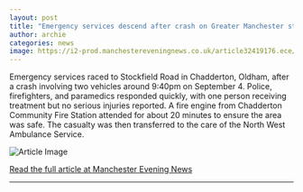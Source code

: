 ```yaml
---
layout: post
title: "Emergency services descend after crash on Greater Manchester street"
author: archie
categories: news
image: https://i2-prod.manchestereveningnews.co.uk/article32419176.ece/ALTERNATES/s1200/0_men_050925_ChaddyCrashJPG.jpg
---
```

Emergency services raced to Stockfield Road in Chadderton, Oldham, after a crash involving two vehicles around 9:40pm on September 4. Police, firefighters, and paramedics responded quickly, with one person receiving treatment but no serious injuries reported. A fire engine from Chadderton Community Fire Station attended for about 20 minutes to ensure the area was safe. The casualty was then transferred to the care of the North West Ambulance Service.

![Article Image](https://i2-prod.manchestereveningnews.co.uk/article32419176.ece/ALTERNATES/s1200/0_men_050925_ChaddyCrashJPG.jpg)

[Read the full article at Manchester Evening News](https://www.manchestereveningnews.co.uk/news/greater-manchester-news/emergency-services-descend-after-crash-32419001)

---
